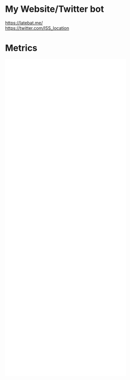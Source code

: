 # My Website/Twitter bot
https://latebat.me/ <br>
https://twitter.com/ISS_location


# Metrics
![metrics](github-metrics.svg)

